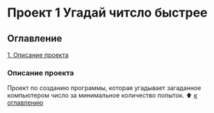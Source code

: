 # Проект 1 Угадай читсло быстрее

## Оглавление
[1. Описание проекта](https://github.com/poie1967/first_homework/blob/main/README.md#Описание-проекта)







### Описание проекта
Проект по созданию программы, которая угадывает загаданное компьютером число за минимальное количество попыток.
:arrow_up: [к оглавлению](https:github.com/poie1967/first_homework/blob/main/README.md#Оглавление)
